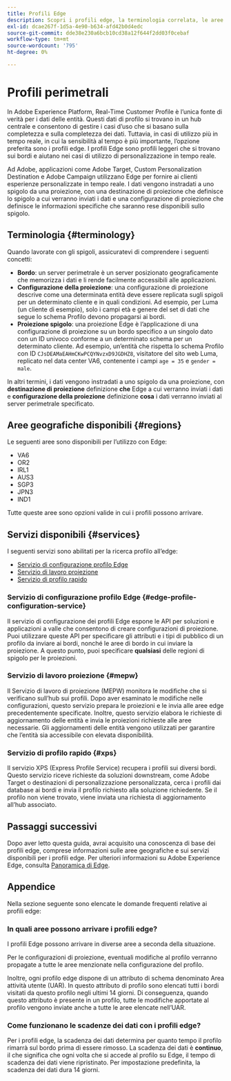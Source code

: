 ```yaml
---
title: Profili Edge
description: Scopri i profili edge, la terminologia correlata, le aree disponibili per i profili edge e i servizi disponibili per i profili edge.
exl-id: dcae267f-1d5a-4e90-b634-afd42b0d4edc
source-git-commit: dde38e230a6bcb10cd38a12f644f2dd03f0cebaf
workflow-type: tm+mt
source-wordcount: '795'
ht-degree: 0%

---
```


# Profili perimetrali

In Adobe Experience Platform, Real-Time Customer Profile è l’unica fonte di verità per i dati delle entità. Questi dati di profilo si trovano in un hub centrale e consentono di gestire i casi d’uso che si basano sulla completezza e sulla completezza dei dati. Tuttavia, in casi di utilizzo più in tempo reale, in cui la sensibilità al tempo è più importante, l’opzione preferita sono i profili edge. I profili Edge sono profili leggeri che si trovano sui bordi e aiutano nei casi di utilizzo di personalizzazione in tempo reale.

Ad Adobe, applicazioni come Adobe Target, Custom Personalization Destination e Adobe Campaign utilizzano Edge per fornire ai clienti esperienze personalizzate in tempo reale. I dati vengono instradati a uno spigolo da una proiezione, con una destinazione di proiezione che definisce lo spigolo a cui verranno inviati i dati e una configurazione di proiezione che definisce le informazioni specifiche che saranno rese disponibili sullo spigolo.

## Terminologia {#terminology}

Quando lavorate con gli spigoli, assicuratevi di comprendere i seguenti concetti:

- **Bordo**: un server perimetrale è un server posizionato geograficamente che memorizza i dati e li rende facilmente accessibili alle applicazioni.
- **Configurazione della proiezione**: una configurazione di proiezione descrive come una determinata entità deve essere replicata sugli spigoli per un determinato cliente e in quali condizioni. Ad esempio, per Luma (un cliente di esempio), solo i campi età e genere del set di dati che segue lo schema Profilo devono propagarsi ai bordi.
- **Proiezione spigolo**: una proiezione Edge è l’applicazione di una configurazione di proiezione su un bordo specifico a un singolo dato con un ID univoco conforme a un determinato schema per un determinato cliente. Ad esempio, un’entità che rispetta lo schema Profilo con ID `CJsDEAMaEAHmCKwPCQYNvzxD9JGDHZ8`, visitatore del sito web Luma, replicato nel data center VA6, contenente i campi `age = 35` e `gender = male`.

In altri termini, i dati vengono instradati a uno spigolo da una proiezione, con **destinazione di proiezione** definizione **che** Edge a cui verranno inviati i dati e **configurazione della proiezione** definizione **cosa** i dati verranno inviati al server perimetrale specificato.

## Aree geografiche disponibili {#regions}

Le seguenti aree sono disponibili per l’utilizzo con Edge:

- VA6
- OR2
- IRL1
- AUS3
- SGP3
- JPN3
- IND1

Tutte queste aree sono opzioni valide in cui i profili possono arrivare.

## Servizi disponibili {#services}

I seguenti servizi sono abilitati per la ricerca profilo all’edge:

- [Servizio di configurazione profilo Edge](#edge-profile-configuration-service)
- [Servizio di lavoro proiezione](#mepw)
- [Servizio di profilo rapido](#xps)

### Servizio di configurazione profilo Edge {#edge-profile-configuration-service}

Il servizio di configurazione dei profili Edge espone le API per soluzioni e applicazioni a valle che consentono di creare configurazioni di proiezione. Puoi utilizzare queste API per specificare gli attributi e i tipi di pubblico di un profilo da inviare ai bordi, nonché le aree di bordo in cui inviare la proiezione. A questo punto, puoi specificare **qualsiasi** delle regioni di spigolo per le proiezioni.

### Servizio di lavoro proiezione {#mepw}

Il Servizio di lavoro di proiezione (MEPW) monitora le modifiche che si verificano sull’hub sui profili. Dopo aver esaminato le modifiche nelle configurazioni, questo servizio prepara le proiezioni e le invia alle aree edge precedentemente specificate. Inoltre, questo servizio elabora le richieste di aggiornamento delle entità e invia le proiezioni richieste alle aree necessarie. Gli aggiornamenti delle entità vengono utilizzati per garantire che l’entità sia accessibile con elevata disponibilità.

### Servizio di profilo rapido {#xps}

Il servizio XPS (Express Profile Service) recupera i profili sui diversi bordi. Questo servizio riceve richieste da soluzioni downstream, come Adobe Target o destinazioni di personalizzazione personalizzata, cerca i profili dai database ai bordi e invia il profilo richiesto alla soluzione richiedente. Se il profilo non viene trovato, viene inviata una richiesta di aggiornamento all’hub associato.

## Passaggi successivi

Dopo aver letto questa guida, avrai acquisito una conoscenza di base dei profili edge, comprese informazioni sulle aree geografiche e sui servizi disponibili per i profili edge. Per ulteriori informazioni su Adobe Experience Edge, consulta [Panoramica di Edge](../edge/home.md).

## Appendice

Nella sezione seguente sono elencate le domande frequenti relative ai profili edge:

### In quali aree possono arrivare i profili edge?

I profili Edge possono arrivare in diverse aree a seconda della situazione.

Per le configurazioni di proiezione, eventuali modifiche al profilo verranno propagate a tutte le aree menzionate nella configurazione del profilo.

Inoltre, ogni profilo edge dispone di un attributo di schema denominato Area attività utente (UAR). In questo attributo di profilo sono elencati tutti i bordi visitati da questo profilo negli ultimi 14 giorni. Di conseguenza, quando questo attributo è presente in un profilo, tutte le modifiche apportate al profilo vengono inviate anche a tutte le aree elencate nell’UAR.

### Come funzionano le scadenze dei dati con i profili edge?

Per i profili edge, la scadenza dei dati determina per quanto tempo il profilo rimarrà sul bordo prima di essere rimosso. La scadenza dei dati è **continuo**, il che significa che ogni volta che si accede al profilo su Edge, il tempo di scadenza dei dati viene ripristinato. Per impostazione predefinita, la scadenza dei dati dura 14 giorni.
